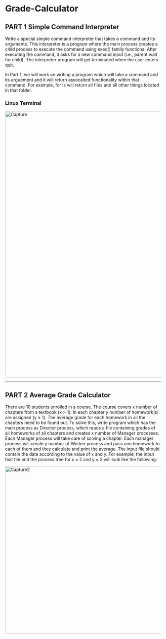 # Grade-Calculator

## PART 1 Simple Command Interpreter

Write a special simple command interpreter that takes a command and its arguments. This interpreter is a program where the main process creates a child process to execute the command using exec() family functions. After executing the command, it asks for a new command input (i.e., parent wait for child). The interpreter program will get terminated when the user enters quit.

In Part 1, we will work on writing a program which will take a command and its arguement and it will return assocaited functionality within that command. For example, for ls will return all files and all other things located in that folder. 

###  Linux Terminal
<img width="862" alt="Capture" src="https://user-images.githubusercontent.com/36938994/66974403-f63d7a80-f068-11e9-9fc2-623180f45aa5.PNG">

---------------------------------------------------------------------------------------------------------------
## PART 2 Average Grade Calculator
There are 10 students enrolled in a course. The course covers x number of chapters from a textbook (x > 1). In each chapter y number of homework(s) are assigned (y ≥ 1). The average grade for each homework in all the chapters need to be found out.
To solve this, write program which has the main process as Director process, which reads a file containing grades of all homeworks of all chapters and creates x number of Manager processes. Each Manager process will take care of solving a chapter. Each manager process will create y number of Worker process and pass one homework to each of them and they calculate and print the average.
The input file should contain the data according to the value of x and y. For example, the input text file and the process tree for x = 2 and y = 2 will look like the following:

<img width="542" alt="Capture2" src="https://user-images.githubusercontent.com/36938994/66974435-166d3980-f069-11e9-9c18-930fa00e514b.PNG">




